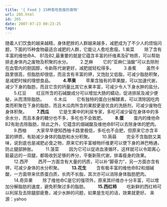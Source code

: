 ```yaml
---
title: '{ Food } 15种愈吃愈瘦的食物'
url: 205.html
id: 205
date: 2007-07-23 00:23:25
tags:
---
```


随着人们饮食的越来越精，身体肥胖的人群越来越多，减肥成为了不少人的烦恼问题，下面的15种食物最适合减肥的人群，它能让人愈吃愈瘦。1.紫菜 　　除了含有丰富的维他命A、 B1及B2,最重要的就是它蕴含丰富的纤维素及矿物质，可以帮助排走身体内之废物及积聚的水分。 　　2.芝麻 　　它的“亚麻仁油酸”可以去除附在血管内的胆固醇，令新陈代谢更好，减肥就轻松得多。 　　3.香蕉 　　虽然卡路里很高，但脂肪却很低，而且含有丰富的钾，又饱肚又低脂，可减少脂肪积聚，是减肥时候的理想食品。 　　**4.苹果** 　　苹果含独有的苹果酸，可以加速代谢，减少下身的脂肪，而且它含的钙量比其它水果丰富，可减少令人下身水肿的盐分。  　　5.红豆 　　红豆所含的石碱酸成分可以增加大肠的蠕动，促进排尿及减少便秘，从而清除脂肪。 　　6.木瓜 　　它有独特的蛋白分解酵素，可以清除因吃肉类而积聚在下身的脂肪，而且木瓜肉所含的果胶更是优良的洗肠剂，可减少废物在身体积聚。 　　**7.西瓜** 　　它是生果中的利尿专家，多吃可减少留在身体中的多余水分，而且本身的糖分也不多，多吃也不会致肥。 　　**8.蛋** 　　蛋内的维他命B2有助去除脂肪，除此之外，它蕴含的烟碱酸及维他命B1可以去除身体的肥肉。 　　9.西柚 　　大家早早便知西柚卡路里极低，多吃也不会肥，但原来它亦含丰富的钾质，有助减少身体的脂肪和水分积聚。 　　10.蒟蒻 　　完全不含脂肪又美味，说到底也是减肥必食之物，原来它的丰富植物纤维更可以使下身的淋巴畅通，防止腿部肿胀。 　　11.菠菜 　　因为它可以促进血液循环，这样就可以令距离心脏最远的一双腿，都吸收到足够的养分，平衡新陈代谢，排毒瘦身的效果。 　　12.西芹 　　西芹一方面含有大量的钙质，可以补“脚骨力”，另一方面亦含有钾，可减少身体的水分积聚。 　　**13.花生** 　　含有极丰富的维他命B2和烟碱酸，一方面带来优质蛋白质，长肉不长脂，其次亦可以消除身体脂肪肥肉。 　　14.奇异果 　　除了维他命C是它的强项外，原来其纤维亦十分丰富，可以增加分解脂肪的速度，避免积聚过多的脂肪。 　　**15.西红柿** 　　吃新鲜的西红柿可以利尿及去除腿部疲惫，减少水肿的问题，如果是生吃的话，效果就更好。 来源：yahoo